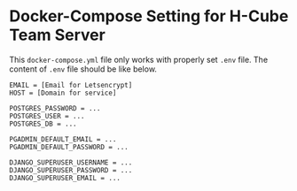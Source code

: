 # Docker-Compose Setting for H-Cube Team Server

This `docker-compose.yml` file only works with properly set `.env` file. The content of `.env` file should be like below.

```
EMAIL = [Email for Letsencrypt]
HOST = [Domain for service]

POSTGRES_PASSWORD = ...
POSTGRES_USER = ...
POSTGRES_DB = ...

PGADMIN_DEFAULT_EMAIL = ...
PGADMIN_DEFAULT_PASSWORD = ...

DJANGO_SUPERUSER_USERNAME = ...
DJANGO_SUPERUSER_PASSWORD = ...
DJANGO_SUPERUSER_EMAIL = ...

```
